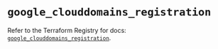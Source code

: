 # `google_clouddomains_registration`

Refer to the Terraform Registry for docs: [`google_clouddomains_registration`](https://registry.terraform.io/providers/hashicorp/google/6.16.0/docs/resources/clouddomains_registration).

